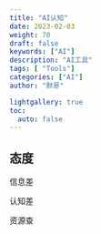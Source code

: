 ```yaml
---
title: "AI认知"  
date: 2023-02-03
weight: 70  
draft: false  
keywords: ["AI"]  
description: "AI工具"  
tags: [ "Tools"]  
categories: ["AI"]  
author: "默哥"  

lightgallery: true
toc:
  auto: false
---  
```


## 态度



信息差

认知差

资源查

